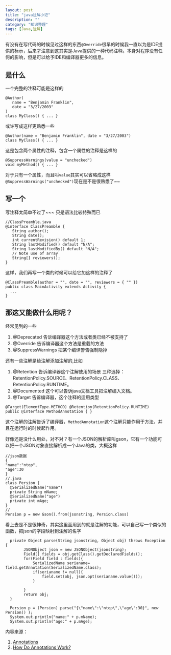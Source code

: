 ```yaml
---
layout: post
title: "java注解小记"
description: ""
category: "知识整理"
tags: [Java,注解]
---
```


有没有在写代码的时候见过这样的东西`@Override`很早的时候我一直以为是IDE提供的标示，后来才注意到这其实是Java提供的一种代码注释。本身对程序没有任何的影响，但是可以给予IDE和编译器更多的信息。

## 是什么

一个完整的注释可能是这样的

```
@Author(
   name = "Benjamin Franklin",
   date = "3/27/2003"
)
class MyClass() { ... }
```

或许写成这样更熟悉一些 

```
@Author(name = "Benjamin Franklin", date = "3/27/2003")
class MyClass() { ... }
```

这是包含两个属性的注释，包含一个属性的注释是这样的 

```
@SuppressWarnings(value = "unchecked")
void myMethod() { ... }
```

对于只有一个属性，而且叫`value`其实可以省略成这样`@SuppressWarnings("unchecked")`现在是不是很熟悉了~~


## 写一个

写注释太简单不过了~~~ 只是语法比较特殊而已

```
//ClassPreamble.java
@interface ClassPreamble {
   String author();
   String date();
   int currentRevision() default 1;
   String lastModified() default "N/A";
   String lastModifiedBy() default "N/A";
   // Note use of array
   String[] reviewers();
}
```

这样，我们再写一个类的时候可以给它加这样的注释了

```
@ClassPreamble(author = "", date = "", reviewers = { "" })
public class MainActivity extends Activity {
  ...
}
```

## 那这又能做什么用呢？

经常见到的一些

1. @Deprecated 告诉编译器这个方法或者类已经不被支持了
2. @Override 告诉编译器这个方法是重载的方法
3. @SuppressWarnings 把某个编译警告强制隐掉

还有一些注解是给注解添加注解的,比如

1. @Retention 告诉编译器这个注解使用的场景 三种选择：RetentionPolicy.SOURCE、RetentionPolicy.CLASS、RetentionPolicy.RUNTIME。
2. @Documented 这个可以告诉java文档工具把注解编入文档。
3. @Target 告诉编译器，这个注释的适用类型

```
@Target(ElementType.METHOD) @Retention(RetentionPolicy.RUNTIME)
public @interface MethodAnnotation { }
```

这个注解的注解告诉了编译器，`MethodAnnotation`这个注解只能作用于方法，并且在运行时的时候起作用。


好像还是没什么用处，对不对？有一个JSON的解析库叫gson，它有一个功能可以把一个JSON对象直接解析成一个Java的类，大概这样

```
//json数据
{
"name":"ntop",
"age":30
}
//.java
class Persion {
  @SerializedName("name")
  private String mName;
  @SerializedName("age")
  private int mAge;
}
//
Persion p = new Gson().from(jsonstring, Persion.class)
```

看上去是不是很神奇，其实这里面用到的就是注解的功能，可以自己写一个类似的函数，把json的字段映射到注解的名字

```
  private Object parse(String jsonstring, Object obj) throws Exception {
    	JSONObject json = new JSONObject(jsonstring);
    	Field[] fields = obj.getClass().getDeclaredFields();
    	for(Field field : fields){
    		SerializedName serianame= field.getAnnotation(SerializedName.class);
    		if(serianame != null){
    			field.set(obj, json.opt(serianame.value()));
    		}
    		
    	}
    	return obj;
  }
  
  Persion p = (Persion) parse("{\"name\":\"ntop\",\"age\":30}", new Persion() );
  System.out.println("name:" + p.mName);
  System.out.println("age:" + p.mAge);  
```

内容来源：

1. [Annotations](http://docs.oracle.com/javase/tutorial/java/annotations/index.html)
2. [How Do Annotations Work?](http://www.objectpartners.com/2010/08/06/how-do-annotations-work/)
